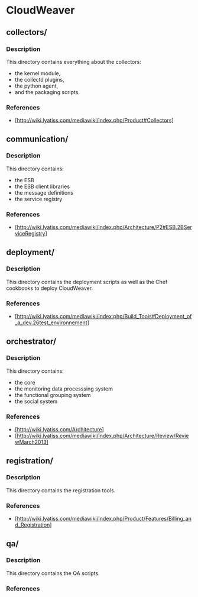 CloudWeaver
=============

collectors/
-------------
### Description
This directory contains everything about the collectors: 
* the kernel module, 
* the collectd plugins, 
* the python agent, 
* and the packaging scripts.

### References
* [http://wiki.lyatiss.com/mediawiki/index.php/Product#Collectors]

communication/
-------------
### Description
This directory contains:
* the ESB
* the ESB client libraries
* the message definitions
* the service registry

### References
* [http://wiki.lyatiss.com/mediawiki/index.php/Architecture/P2#ESB.2BServiceRegistry]

deployment/
-------------
### Description
This directory contains the deployment scripts as well as the Chef cookbooks to deploy CloudWeaver.

### References
* [http://wiki.lyatiss.com/mediawiki/index.php/Build_Tools#Deployment_of_a_dev.26test_environnement]

orchestrator/
-------------
### Description
This directory contains:
* the core
* the monitoring data processsing system
* the functional grouping system
* the social system

### References
* [http://wiki.lyatiss.com/Architecture]
* [http://wiki.lyatiss.com/mediawiki/index.php/Architecture/Review/ReviewMarch2013]

registration/
-------------
### Description
This directory contains the registration tools.

### References
* [http://wiki.lyatiss.com/mediawiki/index.php/Product/Features/Billing_and_Registration]

qa/
-------------
### Description
This directory contains the QA scripts.

### References
